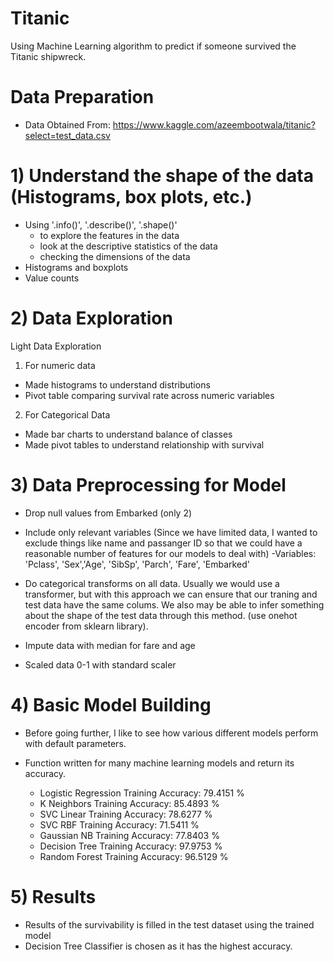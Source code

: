 # Titanic
Using Machine Learning algorithm to predict if someone survived the Titanic shipwreck. 


# Data Preparation

- Data Obtained From: https://www.kaggle.com/azeembootwala/titanic?select=test_data.csv

# 1) Understand the shape of the data (Histograms, box plots, etc.)

- Using '.info()', '.describe()', '.shape()'
  - to explore the features in the data
  - look at the descriptive statistics of the data
  - checking the dimensions of the data
- Histograms and boxplots 
- Value counts 

# 2) Data Exploration

Light Data Exploration

1) For numeric data
  - Made histograms to understand distributions
  - Pivot table comparing survival rate across numeric variables


2) For Categorical Data
  - Made bar charts to understand balance of classes
  - Made pivot tables to understand relationship with survival

# 3) Data Preprocessing for Model

- Drop null values from Embarked (only 2)

- Include only relevant variables (Since we have limited data, I wanted to exclude things like name and passanger ID so that we could have a reasonable number of features for our models to deal with)
  -Variables: 'Pclass', 'Sex','Age', 'SibSp', 'Parch', 'Fare', 'Embarked'

- Do categorical transforms on all data. Usually we would use a transformer, but with this approach we can ensure that our traning and test data have the same colums. We also may be able to infer something about the shape of the test data through this method. (use onehot encoder from sklearn library).

- Impute data with median for fare and age 

- Scaled data 0-1 with standard scaler

# 4) Basic Model Building

- Before going further, I like to see how various different models perform with default parameters. 
- Function written for many machine learning models and return its accuracy.

    - Logistic Regression Training Accuracy:  79.4151 %
    - K Neighbors Training Accuracy:  85.4893 %
    - SVC Linear Training Accuracy:  78.6277 %
    - SVC RBF Training Accuracy:  71.5411 %
    - Gaussian NB Training Accuracy:  77.8403 %
    - Decision Tree Training Accuracy:  97.9753 %
    - Random Forest Training Accuracy:  96.5129 %

# 5) Results

- Results of the survivability is filled in the test dataset using the trained model 
- Decision Tree Classifier is chosen as it has the highest accuracy.
